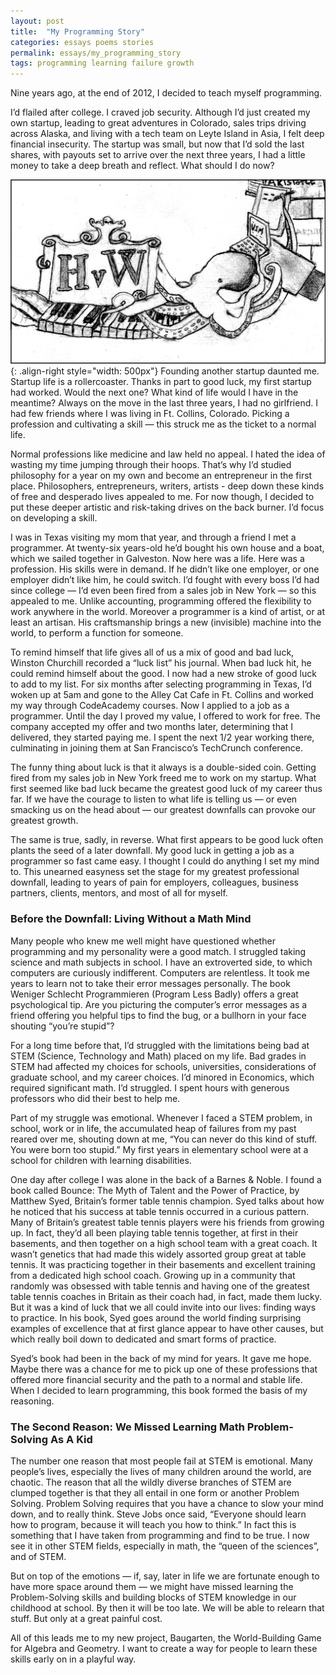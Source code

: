 ```yaml
---
layout: post
title:  "My Programming Story"
categories: essays poems stories
permalink: essays/my_programming_story
tags: programming learning failure growth 
---
```



Nine years ago, at the end of 2012, I decided to teach myself programming.

I’d flailed after college. I craved job security. Although I’d just created my own startup, leading to great adventures in Colorado, sales trips driving across Alaska, and living with a tech team on Leyte Island in Asia, I felt deep financial insecurity. The startup was small, but now that I’d sold the last shares, with payouts set to arrive over the next three years, I had a little money to take a deep breath and reflect. What should I do now?

![image](/assets/images/working_octo.png){: .align-right style="width: 500px"}
Founding another startup daunted me. Startup life is a rollercoaster. Thanks in part to good luck, my first startup had worked. Would the next one? What kind of life would I have in the meantime? Always on the move in the last three years, I had no girlfriend. I had few friends where I was living in Ft. Collins, Colorado. Picking a profession and cultivating a skill — this struck me as the ticket to a normal life.

Normal professions like medicine and law held no appeal. I hated the idea of wasting my time jumping through their hoops. That’s why I’d studied philosophy for a year on my own and become an entrepreneur in the first place. Philosophers, entrepreneurs, writers, artists - deep down these kinds of free and desperado lives appealed to me. For now though, I decided to put these deeper artistic and risk-taking drives on the back burner. I’d focus on developing a skill. 

I was in Texas visiting my mom that year, and through a friend I met a programmer. At twenty-six years-old he’d bought his own house and a boat, which we sailed together in Galveston. Now here was a life. Here was a profession. His skills were in demand. If he didn’t like one employer, or one employer didn’t like him, he could switch. I’d fought with every boss I’d had since college — I’d even been fired from a sales job in New York — so this appealed to me. Unlike accounting, programming offered the flexibility to work anywhere in the world. Moreover a programmer is a kind of artist, or at least an artisan. His craftsmanship brings a new (invisible) machine into the world, to perform a function for someone.

To remind himself that life gives all of us a mix of good and bad luck, Winston Churchill recorded a “luck list” his journal. When bad luck hit, he could remind himself about the good. I now had a new stroke of good luck to add to my list. For six months after selecting programming in Texas, I’d woken up at 5am and gone to the Alley Cat Cafe in Ft. Collins and worked my way through CodeAcademy courses. Now I applied to a job as a programmer. Until the day I proved my value, I offered to work for free. The company accepted my offer and two months later, determining that I delivered, they started paying me. I spent the next 1/2 year working there, culminating in joining them at San Francisco’s TechCrunch conference.

The funny thing about luck is that it always is a double-sided coin. Getting fired from my sales job in New York freed me to work on my startup. What first seemed like bad luck became the greatest good luck of my career thus far. If we have the courage to listen to what life is telling us — or even smacking us on the head about — our greatest downfalls can provoke our greatest growth. 

The same is true, sadly, in reverse. What first appears to be good luck often plants the seed of a later downfall. My good luck in getting a job as a programmer so fast came easy. I thought I could do anything I set my mind to. This unearned easyness set the stage for my greatest professional downfall, leading to years of pain for employers, colleagues, business partners, clients, mentors, and most of all for myself.

### Before the Downfall: Living Without a Math Mind
Many people who knew me well might have questioned whether programming and my personality were a good match. I struggled taking science and math subjects in school. I have an extroverted side, to which computers are curiously indifferent. Computers are relentless. It took me years to learn not to take their error messages personally. The book Weniger Schlecht Programmieren (Program Less Badly) offers a great psychological tip. Are you picturing the computer’s error messages as a friend offering you helpful tips to find the bug, or a bullhorn in your face shouting “you’re stupid”?

For a long time before that, I’d struggled with the limitations being bad at STEM (Science, Technology and Math) placed on my life. Bad grades in STEM had affected my choices for schools, universities, considerations of graduate school, and my career choices. I’d minored in Economics, which required significant math. I’d struggled. I spent hours with generous professors who did their best to help me.

Part of my struggle was emotional. Whenever I faced a STEM problem, in school, work or in life, the accumulated heap of failures from my past reared over me, shouting down at me, “You can never do this kind of stuff. You were born too stupid.” My first years in elementary school were at a school for children with learning disabilities. 

One day after college I was alone in the back of a Barnes & Noble. I found a book called Bounce: The Myth of Talent and the Power of Practice, by Matthew Syed, Britain’s former table tennis champion. Syed talks about how he noticed that his success at table tennis  occurred in a curious pattern. Many of Britain’s greatest table tennis players were his friends from growing up. In fact, they’d all been playing table tennis together, at first in their basements, and then together on a high school team with a great coach. It wasn’t genetics that had made this widely assorted group great at table tennis. It was practicing together in their basements and excellent training from a dedicated high school coach. Growing up in a community that randomly was obsessed with table tennis and having one of the greatest table tennis coaches in Britain as their coach had, in fact, made them lucky. But it was a kind of luck that we all could invite into our lives: finding ways to practice. In his book, Syed goes around the world finding surprising examples of excellence that at first glance appear to have other causes, but which really boil down to dedicated and smart forms of practice.

Syed’s book had been in the back of my mind for years. It gave me hope. Maybe there was a chance for me to pick up one of these professions that offered more financial security and the path to a normal and stable life. When I decided to learn programming, this book formed the basis of my reasoning. 

### The Second Reason: We Missed Learning Math Problem-Solving As A Kid
The number one reason that most people fail at STEM is emotional. Many people’s lives, especially the lives of many children around the world, are chaotic. The reason that all the wildly diverse branches of STEM are clumped together is that they all entail in one form or another Problem Solving. Problem Solving requires that you have a chance to slow your mind down, and to really think. Steve Jobs once said, “Everyone should learn how to program, because it will teach you how to think.” In fact this is something that I have taken from programming and find to be true. I now see it in other STEM fields, especially in math, the “queen of the sciences”, and of STEM.

But on top of the emotions — if, say, later in life we are fortunate enough to have more space around them — we might have missed learning the Problem-Solving skills and building blocks of STEM knowledge in our childhood at school. By then it will be too late. We will be able to relearn that stuff. But only at a great painful cost.

All of this leads me to my new project, Baugarten, the World-Building Game for Algebra and Geometry. I want to create a way for people to learn these skills early on in a playful way. 

